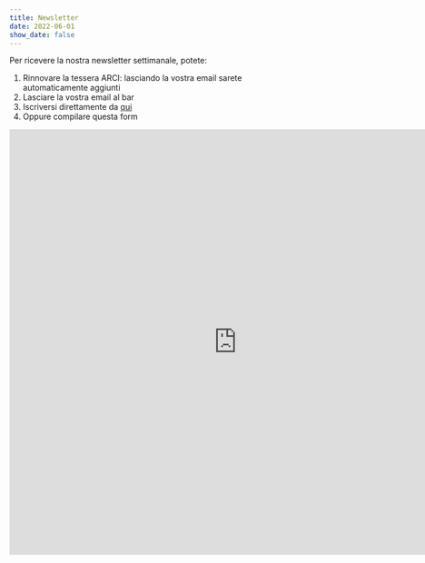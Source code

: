```yaml
---
title: Newsletter
date: 2022-06-01
show_date: false
---
```


Per ricevere la nostra newsletter settimanale, potete:

1. Rinnovare la tessera ARCI: lasciando la vostra email sarete automaticamente aggiunti
2. Lasciare la vostra email al bar
3. Iscriversi direttamente da [qui](https://forms.gle/xNugCskwJPRSMTXp9)
4. Oppure compilare questa form

<iframe src="https://docs.google.com/forms/d/e/1FAIpQLSc-p9nlt3Wy-zD9UCZImE5jx3uZEm-3rYdQtGEchplWCH57UA/viewform?embedded=true" width="800" height="750" frameborder="0" marginheight="0" marginwidth="0">Loading…</iframe>
